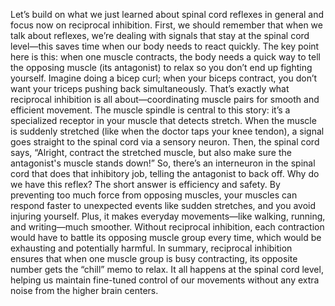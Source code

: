 Let’s build on what we just learned about spinal cord reflexes in general and focus now on reciprocal inhibition. First, we should remember that when we talk about reflexes, we’re dealing with signals that stay at the spinal cord level—this saves time when our body needs to react quickly.
The key point here is this: when one muscle contracts, the body needs a quick way to tell the opposing muscle (its antagonist) to relax so you don’t end up fighting yourself. Imagine doing a bicep curl; when your biceps contract, you don’t want your triceps pushing back simultaneously. That’s exactly what reciprocal inhibition is all about—coordinating muscle pairs for smooth and efficient movement.
The muscle spindle is central to this story: it’s a specialized receptor in your muscle that detects stretch. When the muscle is suddenly stretched (like when the doctor taps your knee tendon), a signal goes straight to the spinal cord via a sensory neuron. Then, the spinal cord says, “Alright, contract the stretched muscle, but also make sure the antagonist's muscle stands down!” So, there’s an interneuron in the spinal cord that does that inhibitory job, telling the antagonist to back off.
Why do we have this reflex? The short answer is efficiency and safety. By preventing too much force from opposing muscles, your muscles can respond faster to unexpected events like sudden stretches, and you avoid injuring yourself. Plus, it makes everyday movements—like walking, running, and writing—much smoother. Without reciprocal inhibition, each contraction would have to battle its opposing muscle group every time, which would be exhausting and potentially harmful.
In summary, reciprocal inhibition ensures that when one muscle group is busy contracting, its opposite number gets the “chill” memo to relax. It all happens at the spinal cord level, helping us maintain fine-tuned control of our movements without any extra noise from the higher brain centers.